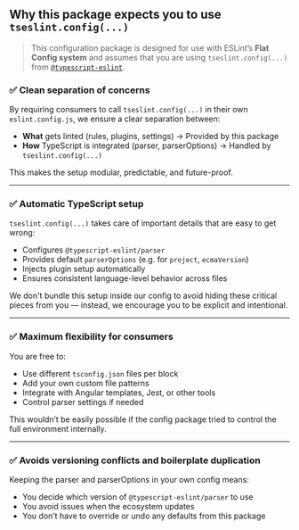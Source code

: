 ## Why this package expects you to use `tseslint.config(...)`

> This configuration package is designed for use with ESLint’s **Flat Config system** and assumes that you are using `tseslint.config(...)` from [`@typescript-eslint`](https://typescript-eslint.io/).

### ✅ Clean separation of concerns

By requiring consumers to call `tseslint.config(...)` in their own `eslint.config.js`, we ensure a clear separation between:

- **What** gets linted (rules, plugins, settings) → Provided by this package
- **How** TypeScript is integrated (parser, parserOptions) → Handled by `tseslint.config(...)`

This makes the setup modular, predictable, and future-proof.

---

### ✅ Automatic TypeScript setup

`tseslint.config(...)` takes care of important details that are easy to get wrong:

- Configures `@typescript-eslint/parser`
- Provides default `parserOptions` (e.g. for `project`, `ecmaVersion`)
- Injects plugin setup automatically
- Ensures consistent language-level behavior across files

We don't bundle this setup inside our config to avoid hiding these critical pieces from you — instead, we encourage you to be explicit and intentional.

---

### ✅ Maximum flexibility for consumers

You are free to:

- Use different `tsconfig.json` files per block
- Add your own custom file patterns
- Integrate with Angular templates, Jest, or other tools
- Control parser settings if needed

This wouldn’t be easily possible if the config package tried to control the full environment internally.

---

### ✅ Avoids versioning conflicts and boilerplate duplication

Keeping the parser and parserOptions in your own config means:

- You decide which version of `@typescript-eslint/parser` to use
- You avoid issues when the ecosystem updates
- You don’t have to override or undo any defaults from this package